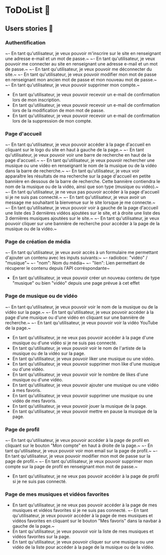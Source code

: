 # ToDoList 📼

## Users stories 📝

### Authentification

~- En tant qu'utilisateur, je veux pouvoir m'inscrire sur le site en renseignant une adresse e-mail et un mot de passe.~
~- En tant qu'utilisateur, je veux pouvoir me connecter au site en renseignant une adresse e-mail et un mot de passe.~
~- En tant qu'utilisateur, je veux pouvoir me déconnecter du site.~
~- En tant qu'utilisateur, je veux pouvoir modifier mon mot de passe en renseignant mon ancien mot de passe et mon nouveau mot de passe.~
~- En tant qu'utilisateur, je veux pouvoir supprimer mon compte.~
- En tant qu'utilisateur, je veux pouvoir recevoir un e-mail de confirmation lors de mon inscription.
- En tant qu'utilisateur, je veux pouvoir recevoir un e-mail de confirmation lors de la modification de mon mot de passe.
- En tant qu'utilisateur, je veux pouvoir recevoir un e-mail de confirmation lors de la suppression de mon compte.

### Page d'accueil
~- En tant qu'utilisateur, je veux pouvoir accéder à la page d'accueil en cliquant sur le logo du site en haut à gauche de la page.~
~- En tant qu'utilisateur, je veux pouvoir voir une barre de recherche en haut de la page d'accueil.~
~- En tant qu'utilisateur, je veux pouvoir rechercher une musique ou une vidéo en renseignant le nom de la musique ou de la vidéo dans la barre de recherche.~
~- En tant qu'utilisateur, je veux voir apparaître les résultats de ma recherche sur la page d'accueil en petite bannière en dessous de la barre de recherche. Cette bannière contiendra le nom de la musique ou de la vidéo, ainsi que son type (musique ou vidéo).~
~- En tant qu'utilisateur, je ne veux pas pouvoir accéder à la page d'accueil si je ne suis pas connecté.~
~- En tant qu'utilisateur, je veux avoir un message me souhaitant la bienvenue sur le site lorsque je me connecte.~
~- En tant qu'utilisateur, je veux pouvoir voir à gauche de la page d'accueil une liste des 3 dernières vidéos ajoutées sur le site, et à droite une liste des 3 dernières musiques ajoutées sur le site.~
~- En tant qu'utilisateur, je veux pouvoir cliquer sur une bannière de recherche pour accéder à la page de la musique ou de la vidéo.~

### Page de création de média
~- En tant qu'utilisateur, je veux avoir accès à un formulaire me permettant d'ajouter un contenu avec les inputs suivants:~
  ~- radiobox: "vidéo" / "musique"~
  ~- "nom": Nom du média~
  ~- "lien": Lien permettant de récuperer le contenu depuis l'API corréspondante~
- En tant qu'utilisateur, je veux pouvoir créer un nouveau contenu de type "musique" ou bien "vidéo" depuis une page prévue à cet effet
### Page de musique ou de vidéo
~- En tant qu'utilisateur, je veux pouvoir voir le nom de la musique ou de la vidéo sur la page.~
~- En tant qu'utilisateur, je veux pouvoir accéder à la page d'une musique ou d'une vidéo en cliquant sur une bannière de recherche.~
~- En tant qu'utilisateur, je veux pouvoir voir la vidéo YouTube de la page.~
- En tant qu'utilisateur, je ne veux pas pouvoir accéder à la page d'une musique ou d'une vidéo si je ne suis pas connecté.
- En tant qu'utilisateur, je veux pouvoir voir le nom de l'artiste de la musique ou de la vidéo sur la page.
- En tant qu'utilisateur, je veux pouvoir liker une musique ou une vidéo.
- En tant qu'utilisateur, je veux pouvoir supprimer mon like d'une musique ou d'une vidéo.
- En tant qu'utilisateur, je veux pouvoir voir le nombre de likes d'une musique ou d'une vidéo.
- En tant qu'utilisateur, je veux pouvoir ajouter une musique ou une vidéo à mes favoris.
- En tant qu'utilisateur, je veux pouvoir supprimer une musique ou une vidéo de mes favoris.
- En tant qu'utilisateur, je veux pouvoir jouer la musique de la page.
- En tant qu'utilisateur, je veux pouvoir mettre en pause la musique de la page.

### Page de profil
~- En tant qu'utilisateur, je veux pouvoir accéder à la page de profil en cliquant sur le bouton "Mon compte" en haut à droite de la page.~
~- En tant qu'utilisateur, je veux pouvoir voir mon email sur la page de profil.~
~- En tant qu'utilisateur, je veux pouvoir modifier mon mot de passe sur la page de profil.~
~- En tant qu'utilisateur, je veux pouvoir supprimer mon compte sur la page de profil en renseignant mon mot de passe.~
- En tant qu'utilisateur, je ne veux pas pouvoir accéder à la page de profil si je ne suis pas connecté.

### Page de mes musiques et vidéos favorites
- En tant qu'utilisateur, je ne veux pas pouvoir accéder à la page de mes musiques et vidéos favorites si je ne suis pas connecté.
~- En tant qu'utilisateur, je veux pouvoir accéder à la page de mes musiques et vidéos favorites en cliquant sur le bouton "Mes favoris" dans la navbar à gauche de la page.~
- En tant qu'utilisateur, je veux pouvoir voir la liste de mes musiques et vidéos favorites sur la page.
- En tant qu'utilisateur, je veux pouvoir cliquer sur une musique ou une vidéo de la liste pour accéder à la page de la musique ou de la vidéo.